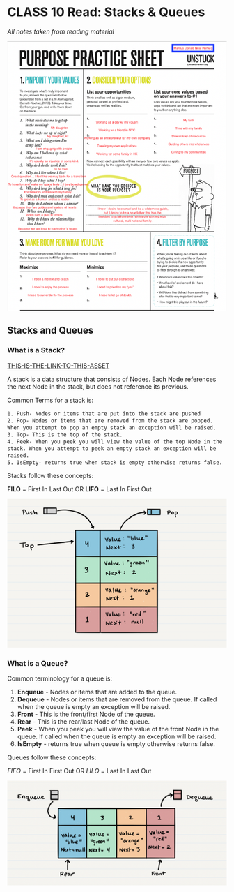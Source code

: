 # CLASS 10 Read: Stacks & Queues

*All notes taken from reading material*

![image](/assets/401-imgs/PDFP.png)

## Stacks and Queues

### What is a Stack? 

[THIS-IS-THE-LINK-TO-THIS-ASSET](https://codefellows.github.io/common_curriculum/data_structures_and_algorithms/Code_401/class-10/resources/stacks_and_queues.html)

A stack is a data structure that consists of Nodes. Each Node references the next Node in the stack, but does not reference its previous.

Common Terms for a stack is:

    1. Push- Nodes or items that are put into the stack are pushed
    2. Pop- Nodes or items that are removed from the stack are popped. When you attempt to pop an empty stack an exception will be raised.
    3. Top- This is the top of the stack.
    4. Peek- When you peek you will view the value of the top Node in the stack. When you attempt to peek an empty stack an exception will be raised.
    5. IsEmpty- returns true when stack is empty otherwise returns false.

Stacks follow these concepts:

**FILO** = First In Last Out
OR
**LIFO** =  Last In First Out

![img](/assets/401-imgs/stackVis.png)

### What is a Queue?

Common terminology for a queue is:

1. **Enqueue** - Nodes or items that are added to the queue.
2. **Dequeue** - Nodes or items that are removed from the queue. If called when the queue is empty an exception will be raised.
3. **Front** - This is the front/first Node of the queue.
4. **Rear** - This is the rear/last Node of the queue.
5. **Peek** - When you peek you will view the value of the front Node in the queue. If called when the queue is empty an exception will be raised.
6. **IsEmpty** - returns true when queue is empty otherwise returns false.

Queues follow these concepts:

*FIFO* = First In First Out
OR
*LILO* = Last In Last Out

![img](/assets/401-imgs/queue.png)